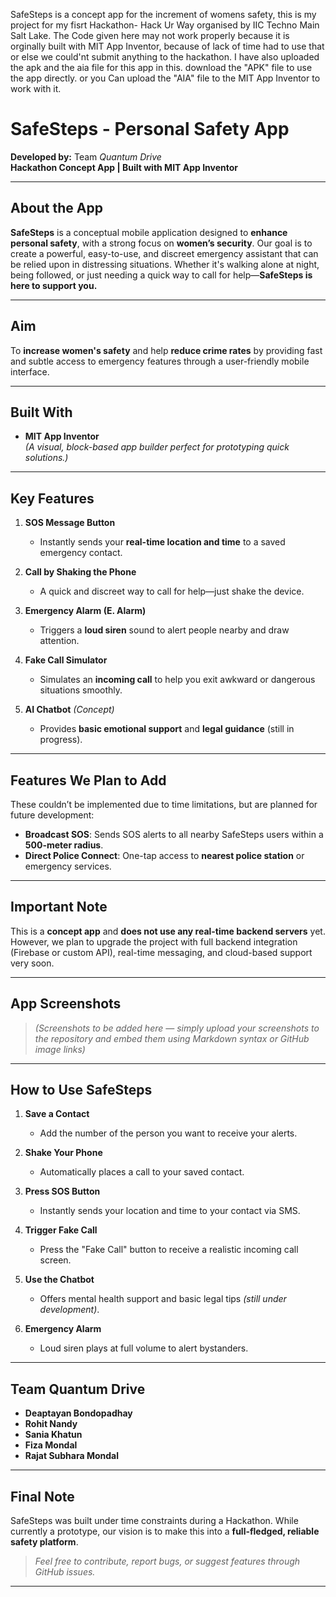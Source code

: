 SafeSteps is a concept app for the increment of womens safety, this is my project for my fisrt Hackathon- Hack Ur Way organised by IIC Techno Main Salt Lake.
The Code given here may not work properly because it is orginally built with MIT App Inventor, because of lack of time had to use that or else we could'nt submit anything to the hackathon.
I have also uploaded the apk and the aia file for this app in this.
download the "APK" file to use the app directly.
or you Can upload the "AIA" file to the MIT App Inventor to work with it.

# SafeSteps - Personal Safety App

**Developed by:** Team *Quantum Drive*  
**Hackathon Concept App | Built with MIT App Inventor**

---

## About the App

**SafeSteps** is a conceptual mobile application designed to **enhance personal safety**, with a strong focus on **women’s security**. Our goal is to create a powerful, easy-to-use, and discreet emergency assistant that can be relied upon in distressing situations. Whether it's walking alone at night, being followed, or just needing a quick way to call for help—**SafeSteps is here to support you.**

---

## Aim

To **increase women's safety** and help **reduce crime rates** by providing fast and subtle access to emergency features through a user-friendly mobile interface.

---

## Built With

- **MIT App Inventor**  
*(A visual, block-based app builder perfect for prototyping quick solutions.)*

---

## Key Features

1. **SOS Message Button**  
   - Instantly sends your **real-time location and time** to a saved emergency contact.

2. **Call by Shaking the Phone**  
   - A quick and discreet way to call for help—just shake the device.

3. **Emergency Alarm (E. Alarm)**  
   - Triggers a **loud siren** sound to alert people nearby and draw attention.

4. **Fake Call Simulator**  
   - Simulates an **incoming call** to help you exit awkward or dangerous situations smoothly.

5. **AI Chatbot** *(Concept)*  
   - Provides **basic emotional support** and **legal guidance** (still in progress).

---

##  Features We Plan to Add

These couldn’t be implemented due to time limitations, but are planned for future development:

- **Broadcast SOS**: Sends SOS alerts to all nearby SafeSteps users within a **500-meter radius**.
- **Direct Police Connect**: One-tap access to **nearest police station** or emergency services.

---

## Important Note

This is a **concept app** and **does not use any real-time backend servers** yet.  
However, we plan to upgrade the project with full backend integration (Firebase or custom API), real-time messaging, and cloud-based support very soon.

---

## App Screenshots

> *(Screenshots to be added here — simply upload your screenshots to the repository and embed them using Markdown syntax or GitHub image links)*

---

## How to Use SafeSteps

1. **Save a Contact**  
   - Add the number of the person you want to receive your alerts.

2. **Shake Your Phone**  
   - Automatically places a call to your saved contact.

3. **Press SOS Button**  
   - Instantly sends your location and time to your contact via SMS.

4. **Trigger Fake Call**  
   - Press the "Fake Call" button to receive a realistic incoming call screen.

5. **Use the Chatbot**  
   - Offers mental health support and basic legal tips *(still under development)*.

6. **Emergency Alarm**  
   - Loud siren plays at full volume to alert bystanders.

---

## Team Quantum Drive

- **Deaptayan Bondopadhay**  
- **Rohit Nandy**  
- **Sania Khatun**  
- **Fiza Mondal**  
- **Rajat Subhara Mondal**

---

## Final Note

SafeSteps was built under time constraints during a Hackathon. While currently a prototype, our vision is to make this into a **full-fledged, reliable safety platform**.  

> *Feel free to contribute, report bugs, or suggest features through GitHub issues.*

---

